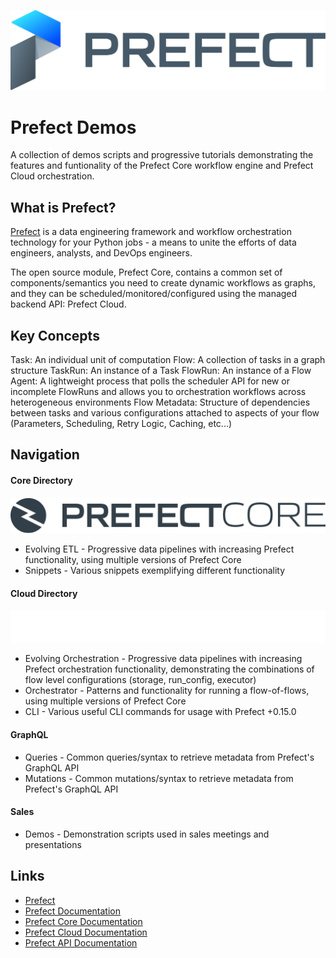 ![Prefect Logo](/images/prefect-logo-full-gradient.svg)
# Prefect Demos
A collection of demos scripts and progressive tutorials demonstrating the features and funtionality of the Prefect Core workflow engine and Prefect Cloud orchestration.

## What is Prefect?
[Prefect](http://prefect.io) is a data engineering framework and workflow orchestration technology for your Python jobs - a means to unite the efforts of data engineers, analysts, and DevOps engineers.

The open source module, Prefect Core, contains a common set of components/semantics you need to create dynamic workflows as graphs, and they can be scheduled/monitored/configured using the managed backend API: Prefect Cloud. 

## Key Concepts
Task: An individual unit of computation
Flow: A collection of tasks in a graph structure
TaskRun: An instance of a Task
FlowRun: An instance of a Flow
Agent: A lightweight process that polls the scheduler API for new or incomplete FlowRuns and allows you to orchestration workflows across heterogeneous environments
Flow Metadata: Structure of dependencies between tasks and various configurations attached to aspects of your flow (Parameters, Scheduling, Retry Logic, Caching, etc...)

## Navigation
#### Core Directory
![Prefect Core Logo](/images/prefect-core-logo.svg)
* Evolving ETL - Progressive data pipelines with increasing Prefect functionality, using multiple versions of Prefect Core
* Snippets - Various snippets exemplifying different functionality

#### Cloud Directory
![Prefect Cloud Logo](/images/prefect-cloud-logo-white.f7c8b5e3.svg)
* Evolving Orchestration - Progressive data pipelines with increasing Prefect orchestration functionality, demonstrating the combinations of flow level configurations (storage, run_config, executor)
* Orchestrator - Patterns and functionality for running a flow-of-flows, using multiple versions of Prefect Core
* CLI - Various useful CLI commands for usage with Prefect +0.15.0

#### GraphQL
* Queries - Common queries/syntax to retrieve metadata from Prefect's GraphQL API
* Mutations - Common mutations/syntax to retrieve metadata from Prefect's GraphQL API

#### Sales
* Demos - Demonstration scripts used in sales meetings and presentations

## Links
* [Prefect](http://prefect.io)
* [Prefect Documentation](http://docs.prefect.io)
* [Prefect Core Documentation](https://docs.prefect.io/core/)
* [Prefect Cloud Documentation](https://docs.prefect.io/orchestration/)
* [Prefect API Documentation](https://docs.prefect.io/api/latest/)